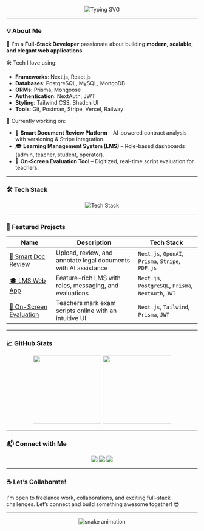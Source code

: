 <!-- Animated Banner -->
<p align="center">
  <img src="https://readme-typing-svg.demolab.com?font=Fira+Code&weight=500&size=24&pause=1000&center=true&width=435&lines=Hi+%F0%9F%91%8B%2C+I'm+Sakib+Zaman!;Full-Stack+Web+Developer;Next.js+%7C+PostgreSQL+%7C+Prisma;Let%27s+build+something+amazing+%F0%9F%9A%80" alt="Typing SVG" />
</p>

---

### 💡 About Me

🚀 I'm a **Full-Stack Developer** passionate about building **modern, scalable, and elegant web applications**.

🛠️ Tech I love using:
- **Frameworks**: Next.js, React.js
- **Databases**: PostgreSQL, MySQL, MongoDB
- **ORMs**: Prisma, Mongoose
- **Authentication**: NextAuth, JWT
- **Styling**: Tailwind CSS, Shadcn UI
- **Tools**: Git, Postman, Stripe, Vercel, Railway

💼 Currently working on:
- 🧠 **Smart Document Review Platform** – AI-powered contract analysis with versioning & Stripe integration.
- 🎓 **Learning Management System (LMS)** – Role-based dashboards (admin, teacher, student, operator).
- 📝 **On-Screen Evaluation Tool** – Digitized, real-time script evaluation for teachers.

---

### 🛠️ Tech Stack

<p align="center">
  <img src="https://skillicons.dev/icons?i=nextjs,react,postgresql,mysql,mongodb,prisma,tailwind,figma,github,vercel,postman&perline=8" alt="Tech Stack" />
</p>

---

### 📌 Featured Projects

| Name | Description | Tech Stack |
|------|-------------|------------|
| [🧾 Smart Doc Review](https://github.com/sakibzaman255/smart-doc-review) | Upload, review, and annotate legal documents with AI assistance | `Next.js`, `OpenAI`, `Prisma`, `Stripe`, `PDF.js` |
| [🎓 LMS Web App](https://github.com/sakibzaman255/lms-system) | Feature-rich LMS with roles, messaging, and evaluations | `Next.js`, `PostgreSQL`, `Prisma`, `NextAuth`, `JWT` |
| [📝 On-Screen Evaluation](https://github.com/sakibzaman255/evaluation-system) | Teachers mark exam scripts online with an intuitive UI | `Next.js`, `Tailwind`, `Prisma`, `JWT` |

---

### 📈 GitHub Stats

<p align="center">
  <img src="https://github-readme-stats.vercel.app/api?username=sakibzaman255&show_icons=true&theme=radical" height="180" />
  <img src="https://github-readme-streak-stats.herokuapp.com/?user=sakibzaman255&theme=radical" height="180"/>
</p>

---

### 📬 Connect with Me

<p align="center">
  <a href="mailto:sakibzaman255@gmail.com"><img src="https://img.shields.io/badge/Email-D14836?style=for-the-badge&logo=gmail&logoColor=white" /></a>
  <a href="https://www.linkedin.com/in/sakibzaman255/"><img src="https://img.shields.io/badge/LinkedIn-blue?style=for-the-badge&logo=linkedin&logoColor=white" /></a>
  <a href="https://yourportfolio.com"><img src="https://img.shields.io/badge/Portfolio-121212?style=for-the-badge&logo=vercel&logoColor=white" /></a>
</p>

---

### ☕ Let’s Collaborate!

I'm open to freelance work, collaborations, and exciting full-stack challenges. Let’s connect and build something awesome together! 😎

---

<!-- Snake animation (optional but now properly linked) -->
<p align="center">
  <img src="https://raw.githubusercontent.com/sakibzaman255/sakibzaman255/output/github-contribution-grid-snake.svg" alt="snake animation" />
</p>
